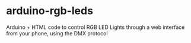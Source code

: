 # arduino-rgb-leds
Arduino + HTML code to control RGB LED Lights through a web interface from your phone, using the DMX protocol
